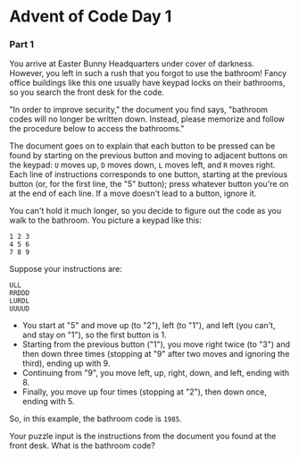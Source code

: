 # Advent of Code Day 1

### Part 1

You arrive at Easter Bunny Headquarters under cover of darkness. However, you left 
in such a rush that you forgot to use the bathroom! Fancy office buildings like this 
one usually have keypad locks on their bathrooms, so you search the front desk 
for the code.

"In order to improve security," the document you find says, "bathroom codes will 
no longer be written down. Instead, please memorize and follow the procedure 
below to access the bathrooms."

The document goes on to explain that each button to be pressed can be found by 
starting on the previous button and moving to adjacent buttons on the keypad: 
`U` moves up, `D` moves down, `L` moves left, and `R` moves right. Each line 
of instructions corresponds to one button, starting at the previous button 
(or, for the first line, the "5" button); press whatever button you're on at 
the end of each line. If a move doesn't lead to a button, ignore it.

You can't hold it much longer, so you decide to figure out the code as you walk 
to the bathroom. You picture a keypad like this:

```
1 2 3
4 5 6
7 8 9

```
Suppose your instructions are:

```
ULL
RRDDD
LURDL
UUUUD
```

* You start at "5" and move up (to "2"), left (to "1"), and left (you can't, and 
  stay on "1"), so the first button is 1.
* Starting from the previous button ("1"), you move right twice (to "3") and 
  then down three times (stopping at "9" after two moves and ignoring the third), ending up with 9.
* Continuing from "9", you move left, up, right, down, and left, ending with 8.
* Finally, you move up four times (stopping at "2"), then down once, ending with 5.

So, in this example, the bathroom code is `1985`.

Your puzzle input is the instructions from the document you found at the front 
desk. What is the bathroom code?
